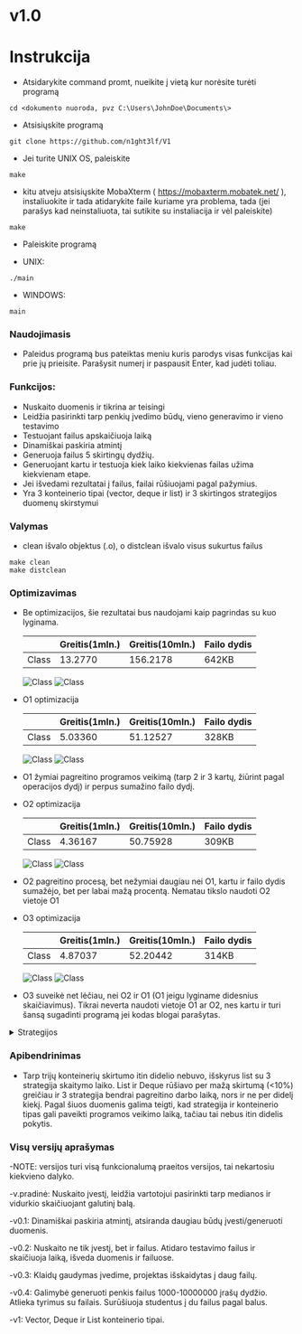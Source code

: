 # v1.0

# Instrukcija

- Atsidarykite command promt, nueikite į vietą kur norėsite turėti programą

```
cd <dokumento nuoroda, pvz C:\Users\JohnDoe\Documents\>
```
- Atsisiųskite programą
```
git clone https://github.com/n1ght3lf/V1
```

- Jei turite UNIX OS, paleiskite
```
make
```
- kitu atveju atsisiųskite MobaXterm ( https://mobaxterm.mobatek.net/ ), instaliuokite ir tada atidarykite faile kuriame yra problema, tada (jei parašys kad neinstaliuota, tai sutikite su instaliacija ir vėl paleiskite)

```
make
```

- Paleiskite programą

- UNIX:
```
./main
```
- WINDOWS:
```
main
```
### Naudojimasis

- Paleidus programą bus pateiktas meniu kuris parodys visas funkcijas kai prie jų prieisite. Parašysit numerį ir paspausit Enter, kad judėti toliau.

### Funkcijos:
- Nuskaito duomenis ir tikrina ar teisingi
- Leidžia pasirinkti tarp penkių įvedimo būdų, vieno generavimo ir vieno testavimo
- Testuojant failus apskaičiuoja laiką
- Dinamiškai paskiria atmintį
- Generuoja failus 5 skirtingų dydžių.
- Generuojant kartu ir testuoja kiek laiko kiekvienas failas užima kiekvienam etape.
- Jei išvedami rezultatai į failus, failai rūšiuojami pagal pažymius.
- Yra 3 konteinerio tipai (vector, deque ir list) ir 3 skirtingos strategijos duomenų skirstymui

### Valymas
- clean išvalo objektus (.o), o distclean išvalo visus sukurtus failus
```
make clean
make distclean
```

### Optimizavimas


- Be optimizacijos, šie rezultatai bus naudojami kaip pagrindas su kuo lyginama.

  |           | Greitis(1mln.) | Greitis(10mln.) | Failo dydis  |
  |-----------|----------------|-----------------|--------------|
  | Class     |    13.2770     |    156.2178     |    642KB     |

    ![Class](./images/noOptimization.png)
    ![Class](./images/noOptimizationEXE.png)



- O1 optimizacija

  |           | Greitis(1mln.) | Greitis(10mln.) | Failo dydis  |
  |-----------|----------------|-----------------|--------------|
  | Class     |    5.03360     |    51.12527     |    328KB     |

    ![Class](./images/O1.png)
    ![Class](./images/O1EXE.png)

- O1 žymiai pagreitino programos veikimą (tarp 2 ir 3 kartų, žiūrint pagal operacijos dydį) ir perpus sumažino failo dydį.


- O2 optimizacija

  |           | Greitis(1mln.) | Greitis(10mln.) | Failo dydis  |
  |-----------|----------------|-----------------|--------------|
  | Class     |    4.36167     |    50.75928     |    309KB     |

    ![Class](./images/O2.png)
    ![Class](./images/O2EXE.png)

- O2 pagreitino procesą, bet nežymiai daugiau nei O1, kartu ir failo dydis sumažėjo, bet per labai mažą procentą. Nematau tikslo naudoti O2 vietoje O1

- O3 optimizacija

  |           | Greitis(1mln.) | Greitis(10mln.) | Failo dydis  |
  |-----------|----------------|-----------------|--------------|
  | Class     |    4.87037     |    52.20442     |    314KB     |


    ![Class](./images/O3.png)
    ![Class](./images/O3EXE.png)

- O3 suveikė net lėčiau, nei O2 ir O1 (O1 jeigu lyginame didesnius skaičiavimus). Tikrai neverta naudoti vietoje O1 ar O2, nes kartu ir turi šansą sugadinti programą jei kodas blogai parašytas.

<details>
    <summary> Strategijos </summary>

## Rezultatai

- Vector 1 strategija

| Failo dydis | Skaitymo laikas  | Rūšiavimo laikas | Išvedimo laikas  |
|-------------|------------------|------------------|------------------|
| 1 000       | 0.0036           | 0.0042           | 0.0005           |
| 10 000      | 0.0353           | 0.0526           | 0.0056           |
| 100 000     | 0.3860           | 0.7453           | 0.0603           |
| 1 000 000   | 3.9041           | 9.6643           | 0.7174           |
| 10 000 000  | 35.0132          | 111.360          | 8.5941           |

![Vector_1](./images/vector1.png)

- Vector 2 strategija

| Failo dydis | Skaitymo laikas  | Rūšiavimo laikas | Išvedimo laikas  |
|-------------|------------------|------------------|------------------|
| 1 000       | 0.0038           | 0.0043           | 0.0006           |
| 10 000      | 0.0351           | 0.0871           | 0.0074           |
| 100 000     | 0.3732           | 0.7692           | 0.0927           |
| 1 000 000   | 3.5262           | 9.1534           | 0.7031           |
| 10 000 000  | 35.3850          | 117.234          | 8.3022           |

![Vector_2](./images/vector2.png)

- Vector 3 strategija

| Failo dydis | Skaitymo laikas  | Rūšiavimo laikas | Išvedimo laikas  |
|-------------|------------------|------------------|------------------|
| 1 000       | 0.0035           | 0.0043           | 0.0007           |
| 10 000      | 0.0353           | 0.0525           | 0.0067           |
| 100 000     | 0.3817           | 0.7121           | 0.0744           |
| 1 000 000   | 3.4521           | 8.5524           | 0.8672           |
| 10 000 000  | 36.4035          | 105.653          | 9.3462           |

![Vector_3](./images/vector3.png)

- Deque 1 strategija

| Failo dydis | Skaitymo laikas  | Rūšiavimo laikas | Išvedimo laikas  |
|-------------|------------------|------------------|------------------|
| 1 000       | 0.0037           | 0.0044           | 0.0005           |
| 10 000      | 0.0344           | 0.0543           | 0.0048           |
| 100 000     | 0.3447           | 0.7113           | 0.0608           |
| 1 000 000   | 3.4821           | 8.8966           | 0.6684           |
| 10 000 000  | 34.6972          | 108.312          | 8.0477           |

![Deque_1](./images/deque1.png)

- Deque 2 strategija

| Failo dydis | Skaitymo laikas  | Rūšiavimo laikas | Išvedimo laikas  |
|-------------|------------------|------------------|------------------|
| 1 000       | 0.0036           | 0.0047           | 0.0006           |
| 10 000      | 0.0503           | 0.0585           | 0.0056           |
| 100 000     | 0.3594           | 0.8200           | 0.0690           |
| 1 000 000   | 3.5770           | 9.8510           | 0.7259           |
| 10 000 000  | 35.2041          | 121.844          | 7.9257           |

![Deque_2](./images/deque2.png)

-Deque 3 strategija

| Failo dydis | Skaitymo laikas  | Rūšiavimo laikas | Išvedimo laikas  |
|-------------|------------------|------------------|------------------|
| 1 000       | 0.0036           | 0.0043           | 0.0006           |
| 10 000      | 0.0343           | 0.5357           | 0.0059           |
| 100 000     | 0.3508           | 0.6994           | 0.7697           |
| 1 000 000   | 3.4591           | 8.9712           | 0.8492           |
| 10 000 000  | 36.0661          | 109.312          | 10.231           |

![Deque_3](./images/deque3.png)

- List 1 strategija

| Failo dydis | Skaitymo laikas  | Rūšiavimo laikas | Išvedimo laikas  |
|-------------|------------------|------------------|------------------|
| 1 000       | 0.0037           | 0.0030           | 0.0006           |
| 10 000      | 0.0356           | 0.0423           | 0.0058           |
| 100 000     | 0.3780           | 0.6128           | 0.0897           |
| 1 000 000   | 3.6181           | 8.3617           | 0.9696           |
| 10 000 000  | 34.4123          | 94.2010          | 10.058           |

![List_1](./images/list1.png)

- List 2 strategija

| Failo dydis | Skaitymo laikas  | Rūšiavimo laikas | Išvedimo laikas  |
|-------------|------------------|------------------|------------------|
| 1 000       | 0.0036           | 0.0029           | 0.0006           |
| 10 000      | 0.0354           | 0.0446           | 0.0063           |
| 100 000     | 0.3553           | 0.6185           | 0.0906           |
| 1 000 000   | 3.4843           | 8.3737           | 0.9306           |
| 10 000 000  | 34.9684          | 99.9578          | 10.216           |

![List_2](./images/list2.png)

- List 3 strategija

| Failo dydis | Skaitymo laikas  | Rūšiavimo laikas | Išvedimo laikas  |
|-------------|------------------|------------------|------------------|
| 1 000       | 0.0035           | 0.0030           | 0.0007           |
| 10 000      | 0.0347           | 0.0429           | 0.0069           |
| 100 000     | 0.3545           | 0.6006           | 0.1130           |
| 1 000 000   | 3.4999           | 7.5365           | 1.2169           |
| 10 000 000  | 147.641          | 97.7937          | 14.651           |

![List_3](./images/list3.png)

</details>

### Apibendrinimas

- Tarp trijų konteinerių skirtumo itin didelio nebuvo, išskyrus list su 3 strategija skaitymo laiko. List ir Deque rūšiavo per mažą skirtumą (<10%) greičiau ir 3 strategija bendrai pagreitino darbo laiką, nors ir ne per didelį kiekį. Pagal šiuos duomenis galima teigti, kad strategija ir konteinerio tipas gali paveikti programos veikimo laiką, tačiau tai nebus itin didelis pokytis.

### Visų versijų aprašymas

-NOTE: versijos turi visą funkcionalumą praeitos versijos, tai nekartosiu kiekvieno dalyko.

-v.pradinė: Nuskaito įvestį, leidžia vartotojui pasirinkti tarp medianos ir vidurkio skaičiuojant galutinį balą.

-v0.1: Dinamiškai paskiria atmintį, atsiranda daugiau būdų įvesti/generuoti duomenis.

-v0.2: Nuskaito ne tik įvestį, bet ir failus. Atidaro testavimo failus ir skaičiuoja laiką, išveda duomenis ir failuose.

-v0.3: Klaidų gaudymas įvedime, projektas išskaidytas į daug failų.

-v0.4: Galimybė generuoti penkis failus 1000-10000000 įrašų dydžio. Atlieka tyrimus su failais. Surūšiuoja studentus į du failus pagal balus.

-v1: Vector, Deque ir List konteinerio tipai.